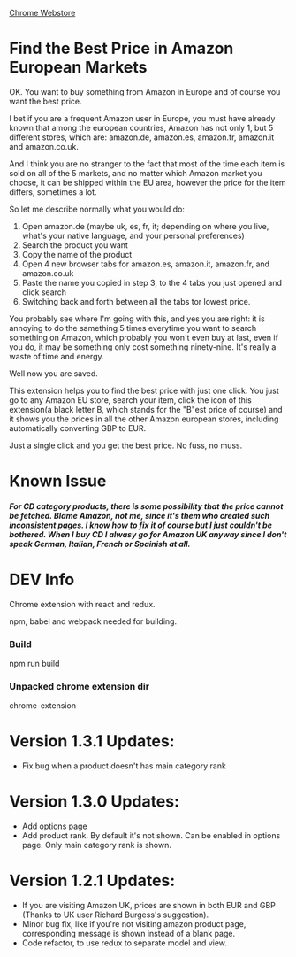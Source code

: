 [Chrome Webstore](https://chrome.google.com/webstore/detail/amazon-eu-price-compare/iaakgomiepekffchlipoegcgahfcdbad)

# Find the Best Price in Amazon European Markets
OK. You want to buy something from Amazon in Europe and of course you want the best price.

I bet if you are a frequent Amazon user in Europe, you must have already known that among the european countries, Amazon has not only 1, but 5 different stores, which are: amazon.de, amazon.es, amazon.fr, amazon.it and amazon.co.uk.

And I think you are no stranger to the fact that most of the time each item is sold on all of the 5 markets, and no matter which Amazon market you choose, it can be shipped within the EU area, however the price for the item differs, sometimes a lot.

So let me describe normally what you would do:

1. Open amazon.de (maybe uk, es, fr, it; depending on where you live, what's your native language, and your personal preferences)
2. Search the product you want
3. Copy the name of the product
4. Open 4 new browser tabs for amazon.es, amazon.it, amazon.fr, and amazon.co.uk
5. Paste the name you copied in step 3, to the 4 tabs you just opened and click search
6. Switching back and forth between all the tabs tor lowest price.

You probably see where I'm going with this, and yes you are right: it is annoying to do the samething 5 times everytime you want to search something on Amazon, which probably you won't even buy at last, even if you do, it may be something only cost something ninety-nine. It's really a waste of time and energy.

Well now you are saved.

This extension helps you to find the best price with just one click. You just go to any Amazon EU store, search your item, click the icon of this extension(a black letter B, which stands for the "B"est price of course) and it shows you the prices in all the other Amazon european stores, including automatically converting GBP to EUR.

Just a single click and you get the best price. No fuss, no muss.

# Known Issue
##### For CD category products, there is some possibility that the price cannot be fetched. Blame Amazon, not me, since it's them who created such inconsistent pages. I know how to fix it of course but I just couldn't be bothered. When I buy CD I alwasy go for Amazon UK anyway since I don't speak German, Italian, French or Spainish at all.

# DEV Info
Chrome extension with react and redux.

npm, babel and webpack needed for building.

### Build
npm run build

### Unpacked chrome extension dir
chrome-extension

# Version 1.3.1 Updates:
- Fix bug when a product doesn't has main category rank

# Version 1.3.0 Updates:
- Add options page
- Add product rank. By default it's not shown. Can be enabled in options page. Only main category rank is shown.

# Version 1.2.1 Updates:
- If you are visiting Amazon UK, prices are shown in both EUR and GBP (Thanks to UK user Richard Burgess's suggestion).
- Minor bug fix, like if you're not visiting amazon product page, corresponding message is shown instead of a blank page.
- Code refactor, to use redux to separate model and view.
